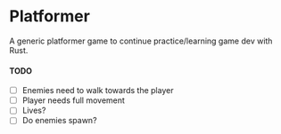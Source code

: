 # Platformer

A generic platformer game to continue practice/learning game dev with Rust.


#### TODO

- [ ] Enemies need to walk towards the player
- [ ] Player needs full movement
- [ ] Lives?
- [ ] Do enemies spawn?

